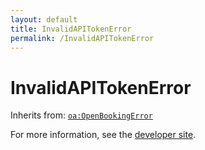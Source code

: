 ```yaml
---
layout: default
title: InvalidAPITokenError
permalink: /InvalidAPITokenError
---
```


# InvalidAPITokenError


Inherits from: [`oa:OpenBookingError`](https://openactive.io/OpenBookingError)

For more information, see the [developer site](https://developer.openactive.io/data-model/types/).